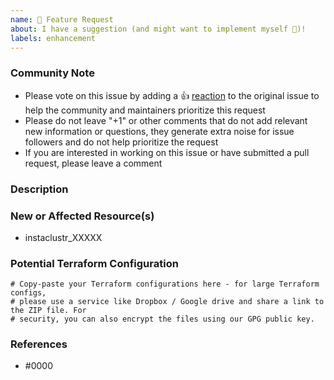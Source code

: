 ```yaml
---
name: 🚀 Feature Request
about: I have a suggestion (and might want to implement myself 🙂)!
labels: enhancement
---
```


<!--- Please keep this note for the community --->

### Community Note

* Please vote on this issue by adding a 👍 [reaction](https://blog.github.com/2016-03-10-add-reactions-to-pull-requests-issues-and-comments/) to the original issue to help the community and maintainers prioritize this request
* Please do not leave "+1" or other comments that do not add relevant new information or questions, they generate extra noise for issue followers and do not help prioritize the request
* If you are interested in working on this issue or have submitted a pull request, please leave a comment

<!--- Thank you for keeping this note for the community --->

### Description

<!--- Please leave a helpful description of the feature request here. --->

### New or Affected Resource(s)

<!--- Please list the new or affected resources and data sources. --->

* instaclustr_XXXXX

### Potential Terraform Configuration

<!--- Information about code formatting: https://help.github.com/articles/basic-writing-and-formatting-syntax/#quoting-code --->

```hcl
# Copy-paste your Terraform configurations here - for large Terraform configs,
# please use a service like Dropbox / Google drive and share a link to the ZIP file. For
# security, you can also encrypt the files using our GPG public key.
```

### References

<!---
Information about referencing Github Issues: https://help.github.com/articles/basic-writing-and-formatting-syntax/#referencing-issues-and-pull-requests

Are there any other GitHub issues (open or closed) or pull requests that should be linked here? Vendor blog posts or documentation? For example:

* https://www.instaclustr.com/support/documentation/instaclustr-account-and-user-management/managing-account-details-and-access/
--->

* #0000
